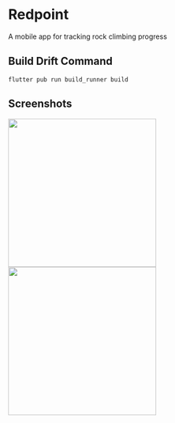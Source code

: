 # Redpoint
A mobile app for tracking rock climbing progress

## Build Drift Command
`flutter pub run build_runner build`

## Screenshots
<img src="https://user-images.githubusercontent.com/30608363/187832603-7a5585fb-4558-4bec-a0f9-a21b258b2b54.png" width="300"/>
<img src="https://user-images.githubusercontent.com/30608363/187832674-b7eb5b70-6bdb-43a2-948f-ba74a22ae825.png" width="300"/>
